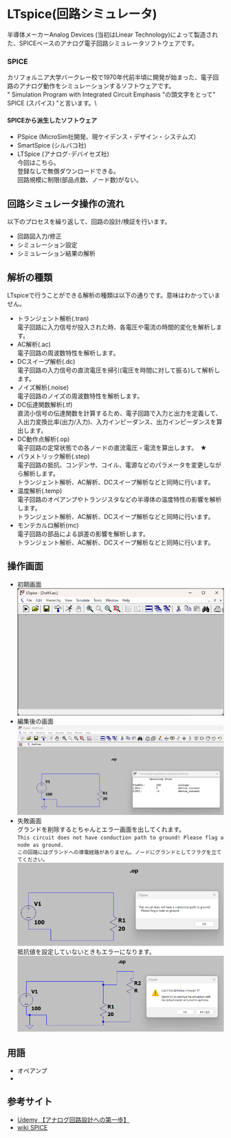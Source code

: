 # LTspice(回路シミュレータ)
半導体メーカーAnalog Devices (当初はLinear Technology)によって製造された、SPICEベースのアナログ電子回路シミュレータソフトウェアです。
### SPICE
カリフォルニア大学バークレー校で1970年代前半頃に開発が始まった、電子回路のアナログ動作をシミュレーションするソフトウェアです。\
" Simulation Program with Integrated Circuit Emphasis "の頭文字をとって" SPICE (スパイス) "と言います。\

#### SPICEから派生したソフトウェア
* PSpice (MicroSim社開発、現ケイデンス・デザイン・システムズ)
* SmartSpice (シルバコ社)
* LTSpice (アナログ･デバイセズ社) \
今回はこちら。\
登録なしで無償ダウンロードできる。\
回路規模に制限(部品点数、ノード数)がない。
## 回路シミュレータ操作の流れ
以下のプロセスを繰り返して、回路の設計/検証を行います。
* 回路図入力/修正
* シミュレーション設定
* シミュレーション結果の解析

## 解析の種類
LTspiceで行うことができる解析の種類は以下の通りです。意味はわかっていません。
* トランジェント解析(.tran)\
電子回路に入力信号が投入された時、各電圧や電流の時間的変化を解析します。
* AC解析(.ac)\
電子回路の周波数特性を解析します。
* DCスイープ解析(.dc)\
電子回路の入力信号の直流電圧を掃引(電圧を時間に対して振る)して解析します。
* ノイズ解析(.noise)\
電子回路のノイズの周波数特性を解析します。
* DC伝達関数解析(.tf)\
直流小信号の伝達関数を計算するため、電子回路で入力と出力を定義して、入出力変換比率(出力/入力)、入力インピーダンス、出力インピーダンスを算出します。
* DC動作点解析(.op)\
電子回路の定常状態での各ノードの直流電圧・電流を算出します。　★
* パラメトリック解析(.step)\
電子回路の抵抗、コンデンサ、コイル、電源などのパラメータを変更しながら解析します。\
トランジェント解析、AC解析、DCスイープ解析などと同時に行います。
* 温度解析(.temp)\
電子回路のオペアンプやトランジスタなどの半導体の温度特性の影響を解析します。\
トランジェント解析、AC解析、DCスイープ解析などと同時に行います。
* モンテカルロ解析(mc)\
電子回路の部品による誤差の影響を解析します。\
トランジェント解析、AC解析、DCスイープ解析などと同時に行います。

## 操作画面
* 初期画面
![初期画面](images\初期画面.png)
* 編集後の画面
![編集後の画面](images\OP解析.png)
* 失敗画面\
グランドを削除するとちゃんとエラー画面を出してくれます。\
`This circuit does not have conduction path to ground! Please flag a node as ground.`\
`この回路にはグランドへの導電経路がありません。ノードにグランドとしてフラグを立ててください。`\
![失敗画面](images\失敗画面.png)
抵抗値を設定していないときもエラーになります。
![失敗画面(抵抗値未設定)](images\失敗画面(抵抗値未設定).png)
## 用語
* オペアンプ
* 
## 参考サイト
* [Udemy 【アナログ回路設計への第一歩】](https://www.udemy.com/course/analog-circuit-design/)
* [wiki SPICE](https://ja.wikipedia.org/wiki/SPICE_(%E3%82%BD%E3%83%95%E3%83%88%E3%82%A6%E3%82%A7%E3%82%A2))